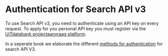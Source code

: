 ---
---

# Authentication for Search API v3

To use Search API v3, you need to authenticate using an API key on every request. To apply for you personal API key you must register via the [UiTdatabank projectaanvraag platform](https://projectaanvraag.uitdatabank.be).

In a seperate book we elaborate the different [methods for authentication](https://documentatie.uitdatabank.be/content/search_api_3/latest/getting-started/authentication.html) for search API V3.

